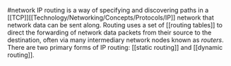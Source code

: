 #network 
IP routing is a way of specifying and discovering paths in a [[TCP]][[Technology/Networking/Concepts/Protocols/IP]] network that network data can be sent along. Routing uses a set of [[routing tables]] to direct the forwarding of network data packets from their source to the destination, often via many intermediary network nodes known as _routers_. There are two primary forms of IP routing: [[static routing]] and [[dynamic routing]].